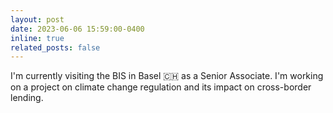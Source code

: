 ```yaml
---
layout: post
date: 2023-06-06 15:59:00-0400
inline: true
related_posts: false
---
```


I'm currently visiting the BIS in Basel :switzerland: as a Senior Associate. I'm working on a project on climate change regulation and its impact on cross-border lending.
